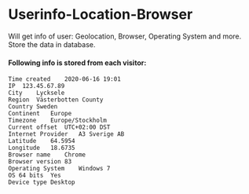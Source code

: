 # Userinfo-Location-Browser
Will get info of user: Geolocation, Browser, Operating System and more. Store the data in database.

#### Following info is stored from each visitor:
```
Time created	2020-06-16 19:01
IP	123.45.67.89
City	Lycksele
Region	Västerbotten County
Country	Sweden
Continent	Europe
Timezone	Europe/Stockholm
Current offset	UTC+02:00 DST
Internet Provider	A3 Sverige AB
Latitude	64.5954
Longitude	18.6735
Browser name	Chrome
Browser version	83
Operating System 	Windows 7
OS 64 bits	Yes
Device type	Desktop
```
